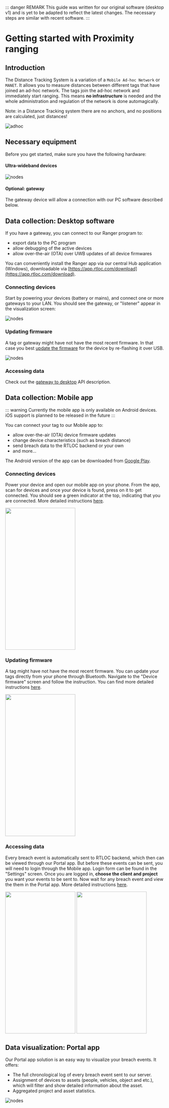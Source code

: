 ::: danger REMARK
This guide was written for our original software (desktop v1) and is yet to be adapted to reflect the latest changes. The necessary steps are similar with recent software.
:::

# Getting started with Proximity ranging

## Introduction

The Distance Tracking System is a variation of a `Mobile Ad-hoc Network` or `MANET`. It allows you to measure distances between different tags that have joined an ad-hoc network.
The tags join the ad-hoc network and immediately start ranging. This means **no infrastructure** is needed and the whole administration and regulation of the network is done automagically.

Note: in a Distance Tracking system there are no anchors, and no positions are calculated, just distances!

![adhoc](./img/adhoc.png)

## Necessary equipment

Before you get started, make sure you have the following hardware:

#### Ultra-wideband devices

![nodes](./img/adhoc_nodes.png)

#### Optional: gateway

The gateway device will allow a connection with our PC software described below.

## Data collection: Desktop software

If you have a gateway, you can connect to our Ranger program to:

-   export data to the PC program
-   allow debugging of the active devices
-   allow over-the-air (OTA) over UWB updates of all device firmwares

You can conveniently install the Ranger app via our central Hub application (Windows), downloadable via [https://app.rtloc.com/download](https://app.rtloc.com/download).

### Connecting devices

Start by powering your devices (battery or mains), and connect one or more gateways to your LAN. You should see the gateway, or "listener" appear in the visualization screen:

![nodes](./img/listeners.jpg)

### Updating firmware

A tag or gateway might have not have the most recent firmware. In that case you best [update the firmware](/reference/fwupdate) for the device by re-flashing it over USB.

![nodes](./img/downloading_fw.png)

### Accessing data

Check out the [gateway to desktop](/distancing/gateway_desktop.html) API description.

## Data collection: Mobile app

::: warning
Currently the mobile app is only available on Android devices. iOS support is planned to be released in the future
:::

You can connect your tag to our Mobile app to:

-   allow over-the-air (OTA) device firmware updates
-   change device characteristics (such as breach distance)
-   send breach data to the RTLOC backend or your own
-   and more...

The Android version of the app can be downloaded from [Google Play](https://play.google.com/store/apps/details?id=com.rtloc.debug).

### Connecting devices

Power your device and open our mobile app on your phone. From the app, scan for devices and once your device is found, press on it to get connected. You should see a green indicator at the top, indicating that you are connected. More detailed instructions [here](/mobile/connecting).

<img src="./img/mobile-connect.jpg" width="222" height="450">

### Updating firmware

A tag might have not have the most recent firmware. You can update your tags directly from your phone through Bluetooth. Navigate to the "Device firmware" screen and follow the instruction. You can find more detailed instructions [here](/reference/fwupdate.html#_2-over-ble-dfu).

<img src="./img/mobile-DFU.jpg" width="222" height="450">

### Accessing data

Every breach event is automatically sent to RTLOC backend, which then can be viewed through our Portal app. But before these events can be sent, you will need to login through the Mobile app. Login form can be found in the "Settings" screen. Once you are logged in, **choose the client and project** you want your events to be sent to. Now wait for any breach event and view the them in the Portal app. More detailed instructions [here](/mobile/sending-data).

<img src="./img/mobile-login.jpg" width="222" height="450">
<img src="./img/mobile-loggedin.jpg" width="222" height="450">

## Data visualization: Portal app

Our Portal app solution is an easy way to visualize your breach events. It offers:

-   The full chronological log of every breach event sent to our server.
-   Assignment of devices to assets (people, vehicles, object and etc.), which will filter and show detailed information about the asset.
-   Aggregated project and asset statistics.

![nodes](./img/portalapp-summaries.jpg)
